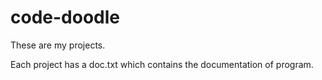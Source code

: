 # code-doodle

These are my projects.

Each project has a doc.txt which contains the documentation of program.
